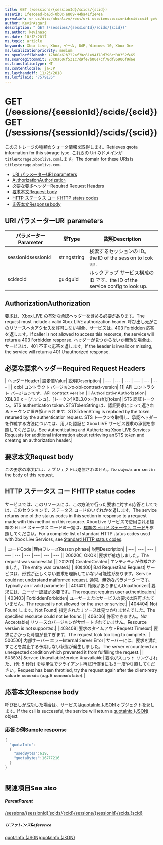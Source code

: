 ```yaml
---
title: GET (/sessions/{sessionId}/scids/{scid})
assetID: 1feaceed-ba0d-0b0c-e809-44ba41f2e4ea
permalink: en-us/docs/xboxlive/rest/uri-sessionssessionidscidsscid-get.html
author: KevinAsgari
description: " GET (/sessions/{sessionId}/scids/{scid})"
ms.author: kevinasg
ms.date: 10/12/2017
ms.topic: article
keywords: Xbox Live, Xbox, ゲーム, UWP, Windows 10, Xbox One
ms.localizationpriority: medium
ms.openlocfilehash: 47b88e62b722af30c61e94f78d796cd00352fe65
ms.sourcegitcommit: 93c0a60cf531c7d9fe7b00e7cf78df86906f9d6e
ms.translationtype: MT
ms.contentlocale: ja-JP
ms.lasthandoff: 11/23/2018
ms.locfileid: "7579185"
---
```

# <a name="get-sessionssessionidscidsscid"></a><span data-ttu-id="9c9fe-104">GET (/sessions/{sessionId}/scids/{scid})</span><span class="sxs-lookup"><span data-stu-id="9c9fe-104">GET (/sessions/{sessionId}/scids/{scid})</span></span>
<span data-ttu-id="9c9fe-105">このストレージの種類のクォータ情報を取得します。</span><span class="sxs-lookup"><span data-stu-id="9c9fe-105">Retrieves quota information for this storage type.</span></span> <span data-ttu-id="9c9fe-106">これらの Uri のドメインが`titlestorage.xboxlive.com`します。</span><span class="sxs-lookup"><span data-stu-id="9c9fe-106">The domain for these URIs is `titlestorage.xboxlive.com`.</span></span>
 
  * [<span data-ttu-id="9c9fe-107">URI パラメーター</span><span class="sxs-lookup"><span data-stu-id="9c9fe-107">URI parameters</span></span>](#ID4EX)
  * [<span data-ttu-id="9c9fe-108">Authorization</span><span class="sxs-lookup"><span data-stu-id="9c9fe-108">Authorization</span></span>](#ID4ECB)
  * [<span data-ttu-id="9c9fe-109">必要な要求ヘッダー</span><span class="sxs-lookup"><span data-stu-id="9c9fe-109">Required Request Headers</span></span>](#ID4ENB)
  * [<span data-ttu-id="9c9fe-110">要求本文</span><span class="sxs-lookup"><span data-stu-id="9c9fe-110">Request body</span></span>](#ID4EWC)
  * [<span data-ttu-id="9c9fe-111">HTTP ステータス コード</span><span class="sxs-lookup"><span data-stu-id="9c9fe-111">HTTP status codes</span></span>](#ID4EBD)
  * [<span data-ttu-id="9c9fe-112">応答本文</span><span class="sxs-lookup"><span data-stu-id="9c9fe-112">Response body</span></span>](#ID4E2H)
 
<a id="ID4EX"></a>

 
## <a name="uri-parameters"></a><span data-ttu-id="9c9fe-113">URI パラメーター</span><span class="sxs-lookup"><span data-stu-id="9c9fe-113">URI parameters</span></span>
 
| <span data-ttu-id="9c9fe-114">パラメーター</span><span class="sxs-lookup"><span data-stu-id="9c9fe-114">Parameter</span></span>| <span data-ttu-id="9c9fe-115">型</span><span class="sxs-lookup"><span data-stu-id="9c9fe-115">Type</span></span>| <span data-ttu-id="9c9fe-116">説明</span><span class="sxs-lookup"><span data-stu-id="9c9fe-116">Description</span></span>| 
| --- | --- | --- | 
| <span data-ttu-id="9c9fe-117">sessionId</span><span class="sxs-lookup"><span data-stu-id="9c9fe-117">sessionId</span></span>| <span data-ttu-id="9c9fe-118">string</span><span class="sxs-lookup"><span data-stu-id="9c9fe-118">string</span></span>| <span data-ttu-id="9c9fe-119">検索するセッションの ID。</span><span class="sxs-lookup"><span data-stu-id="9c9fe-119">the ID of the session to look up.</span></span>| 
| <span data-ttu-id="9c9fe-120">scid</span><span class="sxs-lookup"><span data-stu-id="9c9fe-120">scid</span></span>| <span data-ttu-id="9c9fe-121">guid</span><span class="sxs-lookup"><span data-stu-id="9c9fe-121">guid</span></span>| <span data-ttu-id="9c9fe-122">ルックアップ サービス構成の ID です。</span><span class="sxs-lookup"><span data-stu-id="9c9fe-122">the ID of the service config to look up.</span></span>| 
  
<a id="ID4ECB"></a>

 
## <a name="authorization"></a><span data-ttu-id="9c9fe-123">Authorization</span><span class="sxs-lookup"><span data-stu-id="9c9fe-123">Authorization</span></span>
 
<span data-ttu-id="9c9fe-124">要求は、Xbox LIVE の有効な承認ヘッダーを含める必要があります。</span><span class="sxs-lookup"><span data-stu-id="9c9fe-124">The request must include a valid Xbox LIVE authorization header.</span></span> <span data-ttu-id="9c9fe-125">呼び出し元がこのリソースへのアクセスを許可しない場合、サービスは、403 Forbidden 応答を返します。</span><span class="sxs-lookup"><span data-stu-id="9c9fe-125">If caller is not allowed to access this resource, the service will return a 403 Forbidden response.</span></span> <span data-ttu-id="9c9fe-126">ヘッダーが見つからないか無効な場合は、サービスは、401 不正な応答を返します。</span><span class="sxs-lookup"><span data-stu-id="9c9fe-126">If the header is invalid or missing, the service will return a 401 Unauthorized response.</span></span> 
  
<a id="ID4ENB"></a>

 
## <a name="required-request-headers"></a><span data-ttu-id="9c9fe-127">必要な要求ヘッダー</span><span class="sxs-lookup"><span data-stu-id="9c9fe-127">Required Request Headers</span></span>
 
| <span data-ttu-id="9c9fe-128">ヘッダー</span><span class="sxs-lookup"><span data-stu-id="9c9fe-128">Header</span></span>| <span data-ttu-id="9c9fe-129">設定値</span><span class="sxs-lookup"><span data-stu-id="9c9fe-129">Value</span></span>| <span data-ttu-id="9c9fe-130">説明</span><span class="sxs-lookup"><span data-stu-id="9c9fe-130">Description</span></span>| 
| --- | --- | --- | --- | --- | --- | 
| <span data-ttu-id="9c9fe-131">x xbl コントラクト バージョン</span><span class="sxs-lookup"><span data-stu-id="9c9fe-131">x-xbl-contract-version</span></span>| <span data-ttu-id="9c9fe-132">1</span><span class="sxs-lookup"><span data-stu-id="9c9fe-132">1</span></span>| <span data-ttu-id="9c9fe-133">API コントラクト バージョンです。</span><span class="sxs-lookup"><span data-stu-id="9c9fe-133">API contract version.</span></span>| 
| <span data-ttu-id="9c9fe-134">Authorization</span><span class="sxs-lookup"><span data-stu-id="9c9fe-134">Authorization</span></span>| <span data-ttu-id="9c9fe-135">XBL3.0 x = [ハッシュ]。[トークン]</span><span class="sxs-lookup"><span data-stu-id="9c9fe-135">XBL3.0 x=[hash];[token]</span></span>| <span data-ttu-id="9c9fe-136">STS 認証トークン。</span><span class="sxs-lookup"><span data-stu-id="9c9fe-136">STS authentication token.</span></span> <span data-ttu-id="9c9fe-137">STSTokenString は、認証要求によって返されるトークンに置き換えられます。</span><span class="sxs-lookup"><span data-stu-id="9c9fe-137">STSTokenString is replaced by the token returned by the authentication request.</span></span> <span data-ttu-id="9c9fe-138">STS トークンを取得し、承認ヘッダーを作成する方法については、用いた認証と Xbox LIVE サービス要求の承認を参照してください。</span><span class="sxs-lookup"><span data-stu-id="9c9fe-138">See Authenticating and Authorizing Xbox LIVE Services Requests for additional information about retrieving an STS token and creating an authorization header.</span></span>| 
  
<a id="ID4EWC"></a>

 
## <a name="request-body"></a><span data-ttu-id="9c9fe-139">要求本文</span><span class="sxs-lookup"><span data-stu-id="9c9fe-139">Request body</span></span>
 
<span data-ttu-id="9c9fe-140">この要求の本文には、オブジェクトは送信されません。</span><span class="sxs-lookup"><span data-stu-id="9c9fe-140">No objects are sent in the body of this request.</span></span>
  
<a id="ID4EBD"></a>

 
## <a name="http-status-codes"></a><span data-ttu-id="9c9fe-141">HTTP ステータス コード</span><span class="sxs-lookup"><span data-stu-id="9c9fe-141">HTTP status codes</span></span>
 
<span data-ttu-id="9c9fe-142">サービスでは、このリソースには、この方法で行った要求に対する応答としてでは、このセクションで、ステータス コードのいずれかを返します。</span><span class="sxs-lookup"><span data-stu-id="9c9fe-142">The service returns one of the status codes in this section in response to a request made with this method on this resource.</span></span> <span data-ttu-id="9c9fe-143">Xbox Live サービスで使用される標準の HTTP ステータス コードの一覧は、[標準の HTTP ステータス コード](../../additional/httpstatuscodes.md)を参照してください。</span><span class="sxs-lookup"><span data-stu-id="9c9fe-143">For a complete list of standard HTTP status codes used with Xbox Live Services, see [Standard HTTP status codes](../../additional/httpstatuscodes.md).</span></span>
 
| <span data-ttu-id="9c9fe-144">コード</span><span class="sxs-lookup"><span data-stu-id="9c9fe-144">Code</span></span>| <span data-ttu-id="9c9fe-145">理由フレーズ</span><span class="sxs-lookup"><span data-stu-id="9c9fe-145">Reason phrase</span></span>| <span data-ttu-id="9c9fe-146">説明</span><span class="sxs-lookup"><span data-stu-id="9c9fe-146">Description</span></span>| 
| --- | --- | --- | --- | --- | --- | --- | --- | --- | 
| <span data-ttu-id="9c9fe-147">200</span><span class="sxs-lookup"><span data-stu-id="9c9fe-147">200</span></span>| <span data-ttu-id="9c9fe-148">OK</span><span class="sxs-lookup"><span data-stu-id="9c9fe-148">OK</span></span>| <span data-ttu-id="9c9fe-149">要求が成功しました。</span><span class="sxs-lookup"><span data-stu-id="9c9fe-149">The request was successful.</span></span>| 
| <span data-ttu-id="9c9fe-150">201</span><span class="sxs-lookup"><span data-stu-id="9c9fe-150">201</span></span>| <span data-ttu-id="9c9fe-151">Created</span><span class="sxs-lookup"><span data-stu-id="9c9fe-151">Created</span></span>| <span data-ttu-id="9c9fe-152">エンティティが作成されました。</span><span class="sxs-lookup"><span data-stu-id="9c9fe-152">The entity was created.</span></span>| 
| <span data-ttu-id="9c9fe-153">400</span><span class="sxs-lookup"><span data-stu-id="9c9fe-153">400</span></span>| <span data-ttu-id="9c9fe-154">Bad Request</span><span class="sxs-lookup"><span data-stu-id="9c9fe-154">Bad Request</span></span>| <span data-ttu-id="9c9fe-155">サービスは、形式が正しくない要求を理解していない可能性があります。</span><span class="sxs-lookup"><span data-stu-id="9c9fe-155">Service could not understand malformed request.</span></span> <span data-ttu-id="9c9fe-156">通常、無効なパラメーターです。</span><span class="sxs-lookup"><span data-stu-id="9c9fe-156">Typically an invalid parameter.</span></span>| 
| <span data-ttu-id="9c9fe-157">401</span><span class="sxs-lookup"><span data-stu-id="9c9fe-157">401</span></span>| <span data-ttu-id="9c9fe-158">権限がありません</span><span class="sxs-lookup"><span data-stu-id="9c9fe-158">Unauthorized</span></span>| <span data-ttu-id="9c9fe-159">要求には、ユーザー認証が必要です。</span><span class="sxs-lookup"><span data-stu-id="9c9fe-159">The request requires user authentication.</span></span>| 
| <span data-ttu-id="9c9fe-160">403</span><span class="sxs-lookup"><span data-stu-id="9c9fe-160">403</span></span>| <span data-ttu-id="9c9fe-161">Forbidden</span><span class="sxs-lookup"><span data-stu-id="9c9fe-161">Forbidden</span></span>| <span data-ttu-id="9c9fe-162">ユーザーまたはサービスの要求は許可されていません。</span><span class="sxs-lookup"><span data-stu-id="9c9fe-162">The request is not allowed for the user or service.</span></span>| 
| <span data-ttu-id="9c9fe-163">404</span><span class="sxs-lookup"><span data-stu-id="9c9fe-163">404</span></span>| <span data-ttu-id="9c9fe-164">Not Found します。</span><span class="sxs-lookup"><span data-stu-id="9c9fe-164">Not Found</span></span>| <span data-ttu-id="9c9fe-165">指定されたリソースは見つかりませんでした。</span><span class="sxs-lookup"><span data-stu-id="9c9fe-165">The specified resource could not be found.</span></span>| 
| <span data-ttu-id="9c9fe-166">406</span><span class="sxs-lookup"><span data-stu-id="9c9fe-166">406</span></span>| <span data-ttu-id="9c9fe-167">許容できません。</span><span class="sxs-lookup"><span data-stu-id="9c9fe-167">Not Acceptable</span></span>| <span data-ttu-id="9c9fe-168">リソースのバージョンがサポートされていません。</span><span class="sxs-lookup"><span data-stu-id="9c9fe-168">Resource version is not supported.</span></span>| 
| <span data-ttu-id="9c9fe-169">408</span><span class="sxs-lookup"><span data-stu-id="9c9fe-169">408</span></span>| <span data-ttu-id="9c9fe-170">要求のタイムアウト</span><span class="sxs-lookup"><span data-stu-id="9c9fe-170">Request Timeout</span></span>| <span data-ttu-id="9c9fe-171">要求にかかった時間が長すぎます。</span><span class="sxs-lookup"><span data-stu-id="9c9fe-171">The request took too long to complete.</span></span>| 
| <span data-ttu-id="9c9fe-172">500</span><span class="sxs-lookup"><span data-stu-id="9c9fe-172">500</span></span>| <span data-ttu-id="9c9fe-173">内部サーバー エラー</span><span class="sxs-lookup"><span data-stu-id="9c9fe-173">Internal Server Error</span></span>| <span data-ttu-id="9c9fe-174">サーバーには、要求を満たすことを禁止する予期しない状態が発生しました。</span><span class="sxs-lookup"><span data-stu-id="9c9fe-174">The server encountered an unexpected condition which prevented it from fulfilling the request.</span></span>| 
| <span data-ttu-id="9c9fe-175">503</span><span class="sxs-lookup"><span data-stu-id="9c9fe-175">503</span></span>| <span data-ttu-id="9c9fe-176">Service Unavailable</span><span class="sxs-lookup"><span data-stu-id="9c9fe-176">Service Unavailable</span></span>| <span data-ttu-id="9c9fe-177">要求がスロット リングされた、(例: 5 秒後) を秒単位でクライアント再試行値後にもう一度やり直してください。</span><span class="sxs-lookup"><span data-stu-id="9c9fe-177">Request has been throttled, try the request again after the client-retry value in seconds (e.g. 5 seconds later).</span></span>| 
  
<a id="ID4E2H"></a>

 
## <a name="response-body"></a><span data-ttu-id="9c9fe-178">応答本文</span><span class="sxs-lookup"><span data-stu-id="9c9fe-178">Response body</span></span>
 
<span data-ttu-id="9c9fe-179">呼び出しが成功した場合は、サービスは[quotaInfo (JSON)](../../json/json-quota.md)オブジェクトを返します。</span><span class="sxs-lookup"><span data-stu-id="9c9fe-179">If the call is successful, the service will return a [quotaInfo (JSON)](../../json/json-quota.md) object.</span></span> 
 
<a id="ID4EKAAC"></a>

 
### <a name="sample-response"></a><span data-ttu-id="9c9fe-180">応答の例</span><span class="sxs-lookup"><span data-stu-id="9c9fe-180">Sample response</span></span>
 

```cpp
{
  "quotaInfo":
  {
    "usedBytes":619,
    "quotaBytes":16777216
  }
}
         
```

   
<a id="ID4EWAAC"></a>

 
## <a name="see-also"></a><span data-ttu-id="9c9fe-181">関連項目</span><span class="sxs-lookup"><span data-stu-id="9c9fe-181">See also</span></span>
 
<a id="ID4EYAAC"></a>

 
##### <a name="parent"></a><span data-ttu-id="9c9fe-182">Parent</span><span class="sxs-lookup"><span data-stu-id="9c9fe-182">Parent</span></span> 

[<span data-ttu-id="9c9fe-183">/sessions/{sessionId}/scids/{scid}</span><span class="sxs-lookup"><span data-stu-id="9c9fe-183">/sessions/{sessionId}/scids/{scid}</span></span>](uri-sessionssessionidscidsscid.md)

  
<a id="ID4ECBAC"></a>

 
##### <a name="reference"></a><span data-ttu-id="9c9fe-184">リファレンス</span><span class="sxs-lookup"><span data-stu-id="9c9fe-184">Reference</span></span> 

[<span data-ttu-id="9c9fe-185">quotaInfo (JSON)</span><span class="sxs-lookup"><span data-stu-id="9c9fe-185">quotaInfo (JSON)</span></span>](../../json/json-quota.md)

   